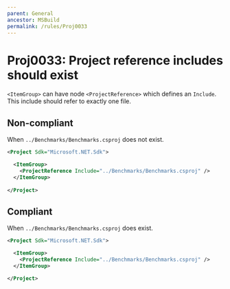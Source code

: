 ```yaml
---
parent: General
ancestor: MSBuild
permalink: /rules/Proj0033
---
```


# Proj0033: Project reference includes should exist
`<ItemGroup>` can have node `<ProjectReference>` which defines an `Include`.
This include should refer to exactly one file.

## Non-compliant
When `../Benchmarks/Benchmarks.csproj` does not exist.
``` xml
<Project Sdk="Microsoft.NET.Sdk">

  <ItemGroup>
    <ProjectReference Include="../Benchmarks/Benchmarks.csproj" />
  </ItemGroup>
  
</Project>
```

## Compliant
When `../Benchmarks/Benchmarks.csproj` does exist.
``` xml
<Project Sdk="Microsoft.NET.Sdk">

  <ItemGroup>
    <ProjectReference Include="../Benchmarks/Benchmarks.csproj" />
  </ItemGroup>

</Project>
```
